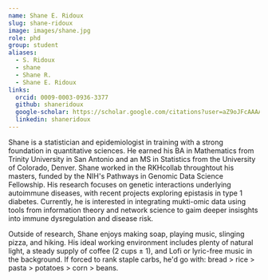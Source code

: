 ```yaml
---
name: Shane E. Ridoux
slug: shane-ridoux
image: images/shane.jpg
role: phd
group: student
aliases:
  - S. Ridoux
  - shane
  - Shane R.
  - Shane E. Ridoux
links:
  orcid: 0009-0003-0936-3377
  github: shaneridoux
  google-scholar: https://scholar.google.com/citations?user=aZ9oJFcAAAAJ&hl=en
  linkedin: shaneridoux
---
```



Shane is a statistician and epidemiologist in training with a strong foundation in quantitative sciences. He earned his BA in Mathematics from Trinity University in San Antonio and an MS in Statistics from the University of Colorado, Denver. Shane worked in the RKHcollab throughtout his masters, funded by the NIH's Pathways in Genomic Data Science Fellowship. His research focuses on genetic interactions underlying autoimmune diseases, with recent projects exploring epistasis in type 1 diabetes. Currently, he is interested in integrating mukti-omic data using tools from information theory and network science to gaim deeper insisghts into immune dysregulation and disease risk.

Outside of research, Shane enjoys making soap, playing music, slinging pizza, and hiking. His ideal working environment includes plenty of natural light, a steady supply of coffee (2 cups ± 1), and Lofi or lyric-free music in the background. If forced to rank staple carbs, he'd go with: bread > rice > pasta > potatoes > corn > beans.


